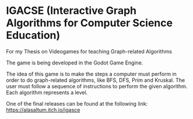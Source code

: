 # IGACSE (Interactive Graph Algorithms for Computer Science Education)
For my Thesis on Videogames for teaching Graph-related Algorithms

The game is being developed in the Godot Game Engine.

The idea of this game is to make the steps a computer must perform in order to do graph-related algorithms, like  BFS, DFS, Prim and Kruskal.
The user must follow a sequence of instructions to perform the given algorithm. Each algorithm represents a level.

One of the final releases can be found at the following link:
https://alasaltum.itch.io/igasce
